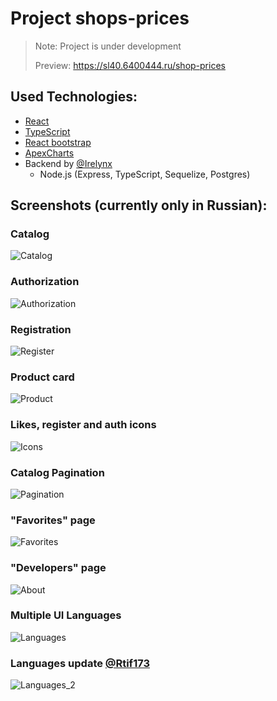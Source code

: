 # Project shops-prices 

> Note: Project is under development
>
> Preview: https://sl40.6400444.ru/shop-prices

## Used Technologies:
* [React](https://reactjs.org/)
* [TypeScript](https://www.typescriptlang.org/)
* [React bootstrap](https://react-bootstrap.netlify.app/)
* [ApexCharts](https://apexcharts.com/)
* Backend by [@Irelynx](https://github.com/Irelynx)
  * Node.js (Express, TypeScript, Sequelize, Postgres)


## Screenshots (currently only in Russian):

### Catalog
![Catalog](docs/Catalog.png)

### Authorization
![Authorization](docs/Auth.png)

### Registration
![Register](docs/Register.png)

### Product card
![Product](docs/Product.png)

### Likes, register and auth icons
![Icons](docs/Icons.png)

### Catalog Pagination
![Pagination](docs/Pagination.png)

### "Favorites" page
![Favorites](docs/Favorites.png)

### "Developers" page
![About](docs/About.png)

### Multiple UI Languages
![Languages](docs/Languages.png)
 
###  Languages update [@Rtif173](https://github.com/Rtif173)
![Languages_2](docs/Languages2.png)

